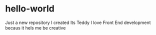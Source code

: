 # hello-world
Just a new repository  I created
Its Teddy I love Front End development becaus it hels me be creative
